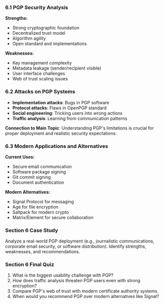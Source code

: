 ### 6.1 PGP Security Analysis
**Strengths:**
- Strong cryptographic foundation
- Decentralized trust model
- Algorithm agility
- Open standard and implementations

**Weaknesses:**
- Key management complexity
- Metadata leakage (sender/recipient visible)
- User interface challenges
- Web of trust scaling issues

### 6.2 Attacks on PGP Systems
- **Implementation attacks**: Bugs in PGP software
- **Protocol attacks**: Flaws in OpenPGP standard
- **Social engineering**: Tricking users into wrong actions
- **Traffic analysis**: Learning from communication patterns

**Connection to Main Topic**: Understanding PGP's limitations is crucial for proper deployment and realistic security expectations.

### 6.3 Modern Applications and Alternatives
**Current Uses:**
- Secure email communication
- Software package signing
- Git commit signing
- Document authentication

**Modern Alternatives:**
- Signal Protocol for messaging
- Age for file encryption
- Saltpack for modern crypto
- Matrix/Element for secure collaboration

### Section 6 Case Study
Analyze a real-world PGP deployment (e.g., journalistic communications, corporate email security, or software distribution). Identify strengths, weaknesses, and recommendations.

### Section 6 Final Quiz
1. What is the biggest usability challenge with PGP?
2. How does traffic analysis threaten PGP users even with strong encryption?
3. Compare PGP's web of trust with modern certificate authority systems.
4. When would you recommend PGP over modern alternatives like Signal?